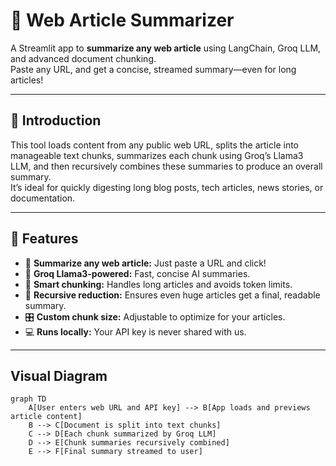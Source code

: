 # 📰 Web Article Summarizer

A Streamlit app to **summarize any web article** using LangChain, Groq LLM, and advanced document chunking.  
Paste any URL, and get a concise, streamed summary—even for long articles!

---

## 📖 Introduction

This tool loads content from any public web URL, splits the article into manageable text chunks, summarizes each chunk using Groq’s Llama3 LLM, and then recursively combines these summaries to produce an overall summary.  
It’s ideal for quickly digesting long blog posts, tech articles, news stories, or documentation.

---

## 🚀 Features

- 🔗 **Summarize any web article:** Just paste a URL and click!
- 🦙 **Groq Llama3-powered:** Fast, concise AI summaries.
- 🔬 **Smart chunking:** Handles long articles and avoids token limits.
- 🧩 **Recursive reduction:** Ensures even huge articles get a final, readable summary.
- 🎛️ **Custom chunk size:** Adjustable to optimize for your articles.
- 💻 **Runs locally:** Your API key is never shared with us.

---

## Visual Diagram

```mermaid
graph TD
    A[User enters web URL and API key] --> B[App loads and previews article content]
    B --> C[Document is split into text chunks]
    C --> D[Each chunk summarized by Groq LLM]
    D --> E[Chunk summaries recursively combined]
    E --> F[Final summary streamed to user]



